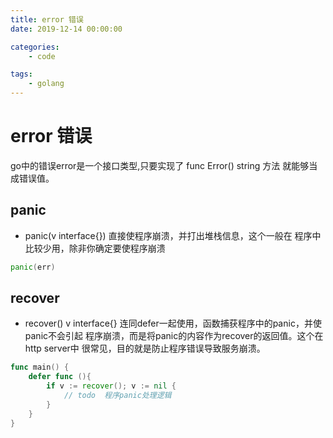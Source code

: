 ```yaml
---
title: error 错误
date: 2019-12-14 00:00:00

categories:
    - code

tags:
    - golang
---
```

# error 错误
go中的错误error是一个接口类型,只要实现了 func Error() string 方法
就能够当成错误值。

## panic
- panic(v interface{}) 直接使程序崩溃，并打出堆栈信息，这个一般在
程序中比较少用，除非你确定要使程序崩溃

```go
panic(err)
```
## recover
- recover() v interface{} 连同defer一起使用，函数捕获程序中的panic，并使panic不会引起
程序崩溃，而是将panic的内容作为recover的返回值。这个在http server中
很常见，目的就是防止程序错误导致服务崩溃。
```go
func main() {
    defer func (){
        if v := recover(); v := nil {
            // todo  程序panic处理逻辑
        }   
    }
}
```
